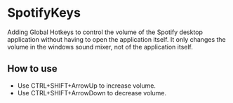 # SpotifyKeys
Adding Global Hotkeys to control the volume of the Spotify desktop application without having to open the application itself. It only changes the volume in the windows sound mixer, not of the application itself.

## How to use
* Use CTRL+SHIFT+ArrowUp to increase volume.
* Use CTRL+SHIFT+ArrowDown to decrease volume.
